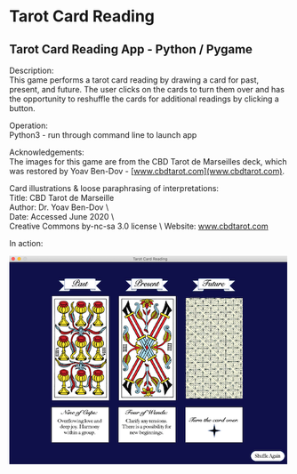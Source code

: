 # Tarot Card Reading
## Tarot Card Reading App - Python / Pygame

Description: \
This game performs a tarot card reading by drawing a card for past, present, and future. 
The user clicks on the cards to turn them over and has the opportunity to reshuffle the 
cards for additional readings by clicking a button.

Operation: \
Python3 - run through command line to launch app

Acknowledgements: \
The images for this game are from the CBD Tarot de Marseilles deck, which was restored by 
Yoav Ben-Dov - [www.cbdtarot.com](www.cbdtarot.com).

Card illustrations & loose paraphrasing of interpretations: \
Title: CBD Tarot de Marseille \
Author: Dr. Yoav Ben-Dov \  
Date: Accessed June 2020 \  
Creative Commons by-nc-sa 3.0 license \ 
Website: www.cbdtarot.com  

In action: 

![Tarot Screen Shot](https://github.com/afairley19/tarot/blob/master/images/tarot_screenshot.png)
